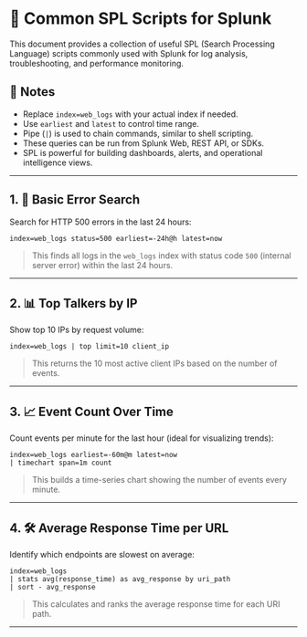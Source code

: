 
# 📘 Common SPL Scripts for Splunk

This document provides a collection of useful SPL (Search Processing Language) scripts commonly used with Splunk for log analysis, troubleshooting, and performance monitoring.

## 📌 Notes

- Replace `index=web_logs` with your actual index if needed.
- Use `earliest` and `latest` to control time range.
- Pipe (`|`) is used to chain commands, similar to shell scripting.
- These queries can be run from Splunk Web, REST API, or SDKs.
- SPL is powerful for building dashboards, alerts, and operational intelligence views.

---

## 1. 🔎 Basic Error Search

Search for HTTP 500 errors in the last 24 hours:

```spl
index=web_logs status=500 earliest=-24h@h latest=now
```

> This finds all logs in the `web_logs` index with status code `500` (internal server error) within the last 24 hours.

---

## 2. 📊 Top Talkers by IP

Show top 10 IPs by request volume:

```spl
index=web_logs | top limit=10 client_ip
```

> This returns the 10 most active client IPs based on the number of events.

---

## 3. 📈 Event Count Over Time

Count events per minute for the last hour (ideal for visualizing trends):

```spl
index=web_logs earliest=-60m@m latest=now
| timechart span=1m count
```

> This builds a time-series chart showing the number of events every minute.

---

## 4. 🛠️ Average Response Time per URL

Identify which endpoints are slowest on average:

```spl
index=web_logs
| stats avg(response_time) as avg_response by uri_path
| sort - avg_response
```

> This calculates and ranks the average response time for each URI path.

---

